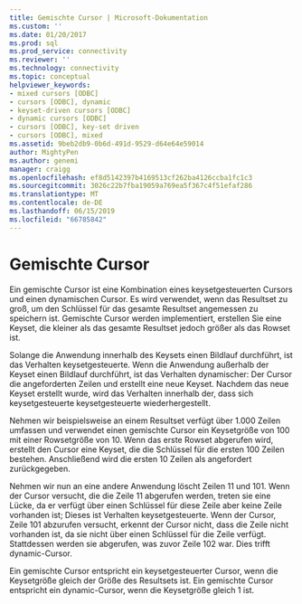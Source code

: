 ```yaml
---
title: Gemischte Cursor | Microsoft-Dokumentation
ms.custom: ''
ms.date: 01/20/2017
ms.prod: sql
ms.prod_service: connectivity
ms.reviewer: ''
ms.technology: connectivity
ms.topic: conceptual
helpviewer_keywords:
- mixed cursors [ODBC]
- cursors [ODBC], dynamic
- keyset-driven cursors [ODBC]
- dynamic cursors [ODBC]
- cursors [ODBC], key-set driven
- cursors [ODBC], mixed
ms.assetid: 9beb2db9-0b6d-491d-9529-d64e64e59014
author: MightyPen
ms.author: genemi
manager: craigg
ms.openlocfilehash: ef8d5142397b4169513cf262ba4126ccba1fc1c3
ms.sourcegitcommit: 3026c22b7fba19059a769ea5f367c4f51efaf286
ms.translationtype: MT
ms.contentlocale: de-DE
ms.lasthandoff: 06/15/2019
ms.locfileid: "66785842"
---
```

# <a name="mixed-cursors"></a>Gemischte Cursor

Ein gemischte Cursor ist eine Kombination eines keysetgesteuerten Cursors und einen dynamischen Cursor. Es wird verwendet, wenn das Resultset zu groß, um den Schlüssel für das gesamte Resultset angemessen zu speichern ist. Gemischte Cursor werden implementiert, erstellen Sie eine Keyset, die kleiner als das gesamte Resultset jedoch größer als das Rowset ist.  
  
 Solange die Anwendung innerhalb des Keysets einen Bildlauf durchführt, ist das Verhalten keysetgesteuerte. Wenn die Anwendung außerhalb der Keyset einen Bildlauf durchführt, ist das Verhalten dynamischer: Der Cursor die angeforderten Zeilen und erstellt eine neue Keyset. Nachdem das neue Keyset erstellt wurde, wird das Verhalten innerhalb der, dass sich keysetgesteuerte keysetgesteuerte wiederhergestellt.  
  
 Nehmen wir beispielsweise an einem Resultset verfügt über 1.000 Zeilen umfassen und verwendet einen gemischte Cursor ein Keysetgröße von 100 mit einer Rowsetgröße von 10. Wenn das erste Rowset abgerufen wird, erstellt den Cursor eine Keyset, die die Schlüssel für die ersten 100 Zeilen bestehen. Anschließend wird die ersten 10 Zeilen als angefordert zurückgegeben.  
  
 Nehmen wir nun an eine andere Anwendung löscht Zeilen 11 und 101. Wenn der Cursor versucht, die die Zeile 11 abgerufen werden, treten sie eine Lücke, da er verfügt über einen Schlüssel für diese Zeile aber keine Zeile vorhanden ist; Dieses ist Verhalten keysetgesteuerte. Wenn der Cursor, Zeile 101 abzurufen versucht, erkennt der Cursor nicht, dass die Zeile nicht vorhanden ist, da sie nicht über einen Schlüssel für die Zeile verfügt. Stattdessen werden sie abgerufen, was zuvor Zeile 102 war. Dies trifft dynamic-Cursor.  
  
 Ein gemischte Cursor entspricht ein keysetgesteuerter Cursor, wenn die Keysetgröße gleich der Größe des Resultsets ist. Ein gemischte Cursor entspricht ein dynamic-Cursor, wenn die Keysetgröße gleich 1 ist.
